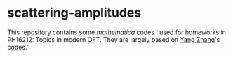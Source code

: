 # scattering-amplitudes

This repository contains some *mathematica* codes I used for homeworks in PH16212: Topics in modern QFT. They are largely based on [Yang Zhang](http://staff.ustc.edu.cn/~yzhphy/)'s [codes](http://staff.ustc.edu.cn/~yzhphy/teaching/code/5pt_twistor_Yang_Teaching.wl).'

